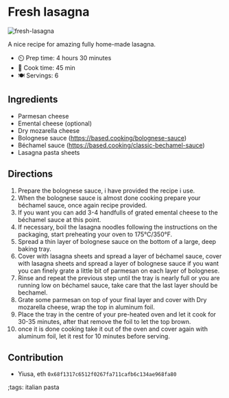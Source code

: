 # Fresh lasagna

![fresh-lasagna](pix/fresh-lasagna.webp)

A nice recipe for amazing fully home-made lasagna.

- ⏲️ Prep time: 4 hours 30 minutes
- 🍳 Cook time: 45 min
- 🍽️ Servings: 6

## Ingredients

- Parmesan cheese
- Emental cheese (optional)
- Dry mozarella cheese
- Bolognese sauce (https://based.cooking/bolognese-sauce)
- Béchamel sauce (https://based.cooking/classic-bechamel-sauce)
- Lasagna pasta sheets

## Directions

1. Prepare the bolognese sauce, i have provided the recipe i use.
2. When the bolognese sauce is almost done cooking prepare your béchamel sauce, once again recipe provided.
3. If you want you can add 3-4 handfulls of grated emental cheese to the béchamel sauce at this point.
4. If necessary, boil the lasagna noodles following the instructions on the packaging, start preheating your oven to 175°C/350°F.
5. Spread a thin layer of bolognese sauce on the bottom of a large, deep baking tray.
6. Cover with lasagna sheets and spread a layer of béchamel sauce, cover with lasagna sheets and spread a layer of bolognese sauce if you want you can finely grate a little bit of parmesan on each layer of bolognese.
7. Rinse and repeat the previous step until the tray is nearly full or you are running low on béchamel sauce, take care that the last layer should be bechamel.
8. Grate some parmesan on top of your final layer and cover with Dry mozarella cheese, wrap the top in aluminum foil.
9. Place the tray in the centre of your pre-heated oven and let it cook for 30-35 minutes, after that remove the foil to let the top brown.
10. once it is done cooking take it out of the oven and cover again with aluminum foil, let it rest for 10 minutes before serving.

## Contribution


- Yiusa, eth `0x68f1317c6512f0267fa711cafb6c134ae968fa80`

;tags: italian pasta 
